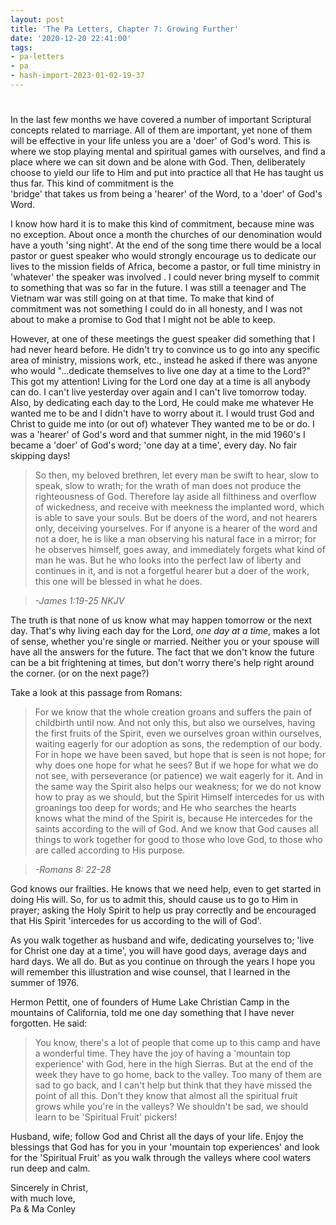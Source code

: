 ```yaml
---
layout: post
title: 'The Pa Letters, Chapter 7: Growing Further'
date: '2020-12-20 22:41:00'
tags:
- pa-letters
- pa
- hash-import-2023-01-02-19-37
---
```


# 

In the last few months we have covered a number of important Scriptural concepts related to marriage. All of them are important, yet none of them will be effective in your life unless you are a 'doer' of God's word. This is where we stop playing mental and spiritual games with ourselves, and find a place where we can sit down and be alone with God. Then, deliberately choose to yield our life to Him and put into practice all that He has taught us thus far. This kind of commitment is the  
'bridge' that takes us from being a 'hearer' of the Word, to a 'doer' of God's Word.

I know how hard it is to make this kind of commitment, because mine was no exception. About once a month the churches of our denomination would have a youth 'sing night'. At the end of the song time there would be a local pastor or guest speaker who would strongly encourage us to dedicate our lives to the mission fields of Africa, become a pastor, or full time ministry in 'whatever' the speaker was involved . I could never bring myself to commit to something that was so far in the future. I was still a teenager and The Vietnam war was still going on at that time. To make that kind of commitment was not something I could do in all honesty, and I was not about to make a promise to God that I might not be able to keep.

However, at one of these meetings the guest speaker did something that I had never heard before. He didn't try to convince us to go into any specific area of ministry, missions work, etc., instead he asked if there was anyone who would "...dedicate themselves to live one day at a time to the Lord?" This got my attention! Living for the Lord one day at a time is all anybody can do. I can't live yesterday over again and I can't live tomorrow today. Also, by dedicating each day to the Lord, He could make me whatever He wanted me to be and I didn't have to worry about it. I would trust God and Christ to guide me into (or out of) whatever They wanted me to be or do. I was a 'hearer' of God's word and that summer night, in the mid 1960's I became a 'doer' of God's word; 'one day at a time', every day. No fair skipping days!

> So then, my beloved brethren, let every man be swift to hear, slow to speak, slow to wrath; for the wrath of man does not produce the righteousness of God. Therefore lay aside all filthiness and overflow of wickedness, and receive with meekness the implanted word, which is able to save your souls. But be doers of the word, and not hearers only, deceiving yourselves. For if anyone is a hearer of the word and not a doer, he is like a man observing his natural face in a mirror; for he observes himself, goes away, and immediately forgets what kind of man he was. But he who looks into the perfect law of liberty and continues in it, and is not a forgetful hearer but a doer of the work, this one will be blessed in what he does.

> _-James 1:19-25 NKJV_

The truth is that none of us know what may happen tomorrow or the next day. That's why living each day for the Lord, _one day at a time_, makes a lot of sense, whether you're single or married. Neither you or your spouse will have all the answers for the future. The fact that we don't know the future can be a bit frightening at times, but don't worry there's help right around the corner. (or on the next page?)

Take a look at this passage from Romans:

> For we know that the whole creation groans and suffers the pain of childbirth until now. And not only this, but also we ourselves, having the first fruits of the Spirit, even we ourselves groan within ourselves, waiting eagerly for our adoption as sons, the redemption of our body. For in hope we have been saved, but hope that is seen is not hope; for why does one hope for what he sees? But if we hope for what we do not see, with perseverance (or patience) we wait eagerly for it. And in the same way the Spirit also helps our weakness; for we do not know how to pray as we should, but the Spirit Himself intercedes for us with groanings too deep for words; and He who searches the hearts knows what the mind of the Spirit is, because He intercedes for the saints according to the will of God. And we know that God causes all things to work together for good to those who love God, to those who are called according to His purpose.

> _-Romans 8: 22-28_

God knows our frailties. He knows that we need help, even to get started in doing His will. So, for us to admit this, should cause us to go to Him in prayer; asking the Holy Spirit to help us pray correctly and be encouraged that His Spirit 'intercedes for us according to the will of God'.

As you walk together as husband and wife, dedicating yourselves to; 'live for Christ one day at a time', you will have good days, average days and hard days. We all do. But as you continue on through the years I hope you will remember this illustration and wise counsel, that I learned in the summer of 1976.

Hermon Pettit, one of founders of Hume Lake Christian Camp in the mountains of California, told me one day something that I have never forgotten. He said:

> You know, there's a lot of people that come up to this camp and have a wonderful time. They have the joy of having a 'mountain top experience' with God, here in the high Sierras. But at the end of the week they have to go home, back to the valley. Too many of them are sad to go back, and I can't help but think that they have missed the point of all this. Don't they know that almost all the spiritual fruit grows while you're in the valleys? We shouldn't be sad, we should learn to be 'Spiritual Fruit' pickers!

Husband, wife; follow God and Christ all the days of your life. Enjoy the blessings that God has for you in your 'mountain top experiences' and look for the 'Spiritual Fruit' as you walk through the valleys where cool waters run deep and calm.

Sincerely in Christ,  
with much love,  
Pa & Ma Conley

